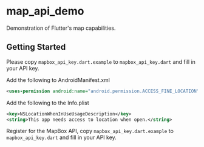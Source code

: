 # map_api_demo

Demonstration of Flutter's map capabilities.

## Getting Started

Please copy `mapbox_api_key.dart.example` to `mapbox_api_key.dart` and fill in your API key.

Add the following to AndroidManifest.xml

```xml
<uses-permission android:name="android.permission.ACCESS_FINE_LOCATION" />
```

Add the following to the Info.plist
```xml
<key>NSLocationWhenInUseUsageDescription</key>
<string>This app needs access to location when open.</string>
```

Register for the MapBox API, copy `mapbox_api_key.dart.example` to `mapbox_api_key.dart` and fill in your API key.